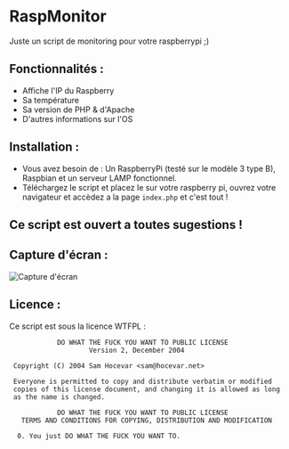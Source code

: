 # RaspMonitor
Juste un script de monitoring pour votre raspberrypi ;) 

## Fonctionnalités : 
- Affiche l'IP du Raspberry 
- Sa température 
- Sa version de PHP & d'Apache 
- D'autres informations sur l'OS 

## Installation : 
- Vous avez besoin de : Un RaspberryPi (testé sur le modèle 3 type B), Raspbian et un serveur LAMP fonctionnel.
- Téléchargez le script et placez le sur votre raspberry pi, ouvrez votre navigateur et accèdez a la page ``index.php`` et c'est tout !

## Ce script est ouvert a toutes sugestions ! 

## Capture d'écran : 
![Capture d'écran](http://i.imgur.com/JMVIV5X.png)

## Licence : 

Ce script est sous la licence WTFPL : 

````
            DO WHAT THE FUCK YOU WANT TO PUBLIC LICENSE
                    Version 2, December 2004

 Copyright (C) 2004 Sam Hocevar <sam@hocevar.net>

 Everyone is permitted to copy and distribute verbatim or modified
 copies of this license document, and changing it is allowed as long
 as the name is changed.

            DO WHAT THE FUCK YOU WANT TO PUBLIC LICENSE
   TERMS AND CONDITIONS FOR COPYING, DISTRIBUTION AND MODIFICATION

  0. You just DO WHAT THE FUCK YOU WANT TO.
````
